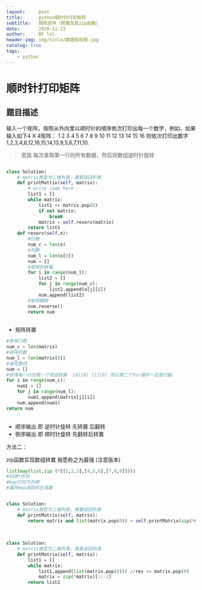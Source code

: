 ```yaml
---
layout:     post
title:      python顺时针打印矩阵
subtitle:   矩阵逆序（转置及其zip函数）
date:       2020-11-23
author:     BY lxl
header-img: img/title/数据库权限.jpg
catalog: true
tags:
    - python
---
```


#  顺时针打印矩阵

## 题目描述

输入一个矩阵，按照从外向里以顺时针的顺序依次打印出每一个数字，例如，如果输入如下4 X 4矩阵： 1 2 3 4 5 6 7 8 9 10 11 12 13 14 15 16 则依次打印出数字1,2,3,4,8,12,16,15,14,13,9,5,6,7,11,10.

>思路 每次拿取第一行的所有数据，然后将数组逆时针旋转

```python

class Solution:
    # matrix类型为二维列表，需要返回列表
    def printMatrix(self, matrix):
        # write code here
        list1 = []
        while matrix:
            list1 += matrix.pop(0)
            if not matrix:
                break
            matrix = self.reserv(matrix)
        return list1
    def reserv(self,o):
        #行数
        num_c = len(o)
        #列数
        num_l = len(o[0])
        num = []
        #矩阵的转置。
        for i in range(num_l):
            list2 = []
            for j in range(num_c):
                list2.append(o[j][i])
            num.append(list2)
        #矩阵翻转
        num.reverse()
        return num
                

```

- 矩阵转置

```python
#获得行数
num_c = len(matrix)
#获得列数
num_l = len(matrix[0])
#接受数组
num = []
#获得每一行的第一个完成转置  [0][0] [1][0] 所以第二个for循环一定是行数
for i in range(num_c):
    num1 = []
    for j in range(num_l):
        num1.append(matrix[j][i])
    num.append(num1)
return num
        
```

- 顺序输出 即     逆时针旋转  先转置 后翻转
- 倒序输出 即     顺时针旋转  先翻转后转置

方法二：

zip函数实现数组转置 我愿称之为最强 (注意版本)

```python
list(map(list,zip (*[[1,2,3],[4,5,6],[7,8,9]])))
#利用*拆包 
#map打包为列表
#遍历map返回的生成器
```

```python

class Solution:
    # matrix类型为二维列表，需要返回列表
    def printMatrix(self, matrix):
    	return matrix and list(matrix.pop(0)) + self.printMatrix(zip(*matrix)[::-1])
    
    
    
class Solution:
    # matrix类型为二维列表，需要返回列表
    def printMatrix(self, matrix):
        list1 = []
        while matrix:
    		list1.append(list(matrix.pop(0))) //res += matrix.pop(0)
            matrix = zip(*matrix)[::-1]
        return list1
    
```

